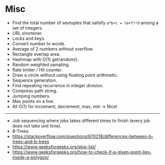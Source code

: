 # Misc

- Find the total number of sextuples that satisfy `a*b+c = (e+f)*d` among a set of integers.
- URL shortener.
- Locks and keys.
- Convert number to words.
- Average of 2 numbers without overflow.
- Rectangle overlap area.
- Hashmap with O(1) getrandom().
- Random weighted sampling.
- Rate limiter / Hit counter.
- Draw a circle without using floating point arithmetic.
- Sequence generation.
- Find repeating recurrence in integer division.
- Compress path string.
- Jumping numbers.
- Max points on a line.
- All O(1) for increment, decrement, max, min -> Nice!

---

- Job sequencing where jobs takes different times to finish (every job does not take unit time).
- B-Trees.
- https://stackoverflow.com/questions/870218/differences-between-b-trees-and-b-trees
- https://www.geeksforgeeks.org/skip-list/
- https://www.geeksforgeeks.org/how-to-check-if-a-given-point-lies-inside-a-polygon/
